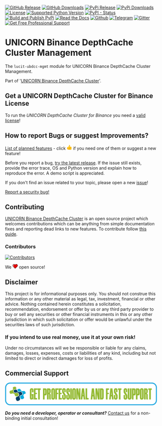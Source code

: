 [![GitHub Release](https://img.shields.io/github/release/LUCIT-Systems-and-Development/unicorn-binance-depth-cache-cluster.svg?label=github)](https://github.com/LUCIT-Systems-and-Development/unicorn-binance-depth-cache-cluster/releases)
[![GitHub Downloads](https://img.shields.io/github/downloads/LUCIT-Systems-and-Development/unicorn-binance-depth-cache-cluster/total?color=blue)](https://github.com/LUCIT-Systems-and-Development/unicorn-binance-depth-cache-cluster/releases)
[![PyPi Release](https://img.shields.io/pypi/v/lucit-ubdcc-mgmt?color=blue)](https://pypi.org/project/lucit-ubdcc-mgmt/)
[![PyPi Downloads](https://pepy.tech/badge/lucit-ubdcc-mgmt)](https://pepy.tech/project/lucit-ubdcc-mgmt)
[![License](https://img.shields.io/badge/license-LSOSL-blue)](https://unicorn-binance-depth-cache-cluster.docs.lucit.tech/license.html)
[![Supported Python Version](https://img.shields.io/pypi/pyversions/lucit-ubdcc-mgmt.svg)](https://www.python.org/downloads/)
[![PyPI - Status](https://img.shields.io/pypi/status/lucit-ubdcc-mgmt.svg)](https://github.com/LUCIT-Systems-and-Development/unicorn-binance-depth-cache-cluster/issues)
[![Build and Publish PyPi](https://github.com/LUCIT-Systems-and-Development/unicorn-binance-depth-cache-cluster/actions/workflows/build_wheels_lucit_ubdcc_mgmt.yml/badge.svg)](https://github.com/LUCIT-Systems-and-Development/unicorn-binance-depth-cache-cluster/actions/workflows/build_wheels_lucit_ubdcc_mgmt.yml)
[![Read the Docs](https://img.shields.io/badge/read-%20docs-yellow)](https://unicorn-binance-depth-cache-cluster.docs.lucit.tech)
[![Github](https://img.shields.io/badge/source-github-cbc2c8)](https://github.com/LUCIT-Systems-and-Development/unicorn-binance-depth-cache-cluster/tree/master/packages/lucit-ubdcc-mgmt)
[![Telegram](https://img.shields.io/badge/community-telegram-41ab8c)](https://t.me/unicorndevs)
[![Gitter](https://img.shields.io/badge/community-gitter-41ab8c)](https://gitter.im/unicorn-trading-suite/unicorn-binance-depth-cache-cluster?utm_source=badge&utm_medium=badge&utm_campaign=pr-badge&utm_content=badge)
[![Get Free Professional Support](https://img.shields.io/badge/chat-lucit%20support-004166)](https://www.lucit.tech/get-support.html)

# UNICORN Binance DepthCache Cluster Management
The `lucit-ubdcc-mgmt` module for UNICORN Binance DepthCache Cluster Management.

Part of '[UNICORN Binance DepthCache Cluster](https://www.lucit.tech/unicorn-binance-depth-cache-cluster.html)'.

## Get a UNICORN DepthCache Cluster for Binance License

To run the *UNICORN DepthCache Cluster for Binance* you need a [valid license](https://shop.lucit.services/software/unicorn-depthcache-cluster-for-binance)!

## How to report Bugs or suggest Improvements?
[List of planned features](https://github.com/LUCIT-Systems-and-Development/unicorn-binance-depth-cache-cluster/issues?q=is%3Aissue+is%3Aopen+label%3Aenhancement) - click ![thumbs-up](https://raw.githubusercontent.com/lucit-systems-and-development/unicorn-binance-suite/master/images/misc/thumbup.png) if you need one of them or suggest a new feature!

Before you report a bug, [try the latest release](https://github.com/LUCIT-Systems-and-Development/unicorn-binance-depth-cache-cluster#installation-and-upgrade). If the issue still exists, provide the error trace, OS 
and Python version and explain how to reproduce the error. A demo script is appreciated.

If you don't find an issue related to your topic, please open a new [issue](https://github.com/LUCIT-Systems-and-Development/unicorn-binance-depth-cache-cluster/issues)!

[Report a security bug!](https://github.com/LUCIT-Systems-and-Development/unicorn-binance-depth-cache-cluster/security/policy)

## Contributing
[UNICORN Binance DepthCache Cluster](https://www.lucit.tech/unicorn-binance-depth-cache-cluster.html) is an open 
source project which welcomes contributions which can be anything from simple documentation fixes and reporting dead links to new features. To 
contribute follow 
[this guide](https://github.com/LUCIT-Systems-and-Development/unicorn-binance-depth-cache-cluster/blob/master/CONTRIBUTING.md).
 
### Contributors
[![Contributors](https://contributors-img.web.app/image?repo=oliver-zehentleitner/unicorn-binance-depth-cache-cluster)](https://github.com/LUCIT-Systems-and-Development/unicorn-binance-depth-cache-cluster/graphs/contributors)

We ![love](https://raw.githubusercontent.com/lucit-systems-and-development/unicorn-binance-suite/master/images/misc/heart.png) open source!

## Disclaimer
This project is for informational purposes only. You should not construe this information or any other material as 
legal, tax, investment, financial or other advice. Nothing contained herein constitutes a solicitation, recommendation, 
endorsement or offer by us or any third party provider to buy or sell any securities or other financial instruments in 
this or any other jurisdiction in which such solicitation or offer would be unlawful under the securities laws of such 
jurisdiction.

### If you intend to use real money, use it at your own risk!

Under no circumstances will we be responsible or liable for any claims, damages, losses, expenses, costs or liabilities 
of any kind, including but not limited to direct or indirect damages for loss of profits.

## Commercial Support

[![Get professional and fast support](https://raw.githubusercontent.com/LUCIT-Systems-and-Development/unicorn-trading-suite/master/images/support/LUCIT-get-professional-and-fast-support.png)](https://www.lucit.tech/get-support.html)

***Do you need a developer, operator or consultant?*** [Contact us](https://www.lucit.tech/contact.html) for a non-binding initial consultation!
